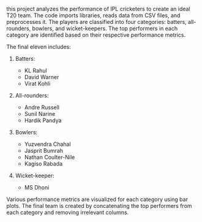 this project analyzes the performance of IPL cricketers to create an ideal T20 team. The code imports libraries, reads data from CSV files, and preprocesses it. The players are classified into four categories: batters, all-rounders, bowlers, and wicket-keepers. The top performers in each category are identified based on their respective performance metrics.

The final eleven includes:

1. Batters:
   - KL Rahul
   - David Warner
   - Virat Kohli

2. All-rounders:
   - Andre Russell
   - Sunil Narine
   - Hardik Pandya

3. Bowlers:
   - Yuzvendra Chahal
   - Jasprit Bumrah
   - Nathan Coulter-Nile
   - Kagiso Rabada

4. Wicket-keeper:
   - MS Dhoni

Various performance metrics are visualized for each category using bar plots. The final team is created by concatenating the top performers from each category and removing irrelevant columns.
